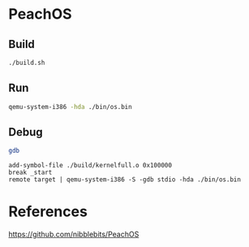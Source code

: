 # PeachOS

## Build

```bash
./build.sh
```

## Run

```bash
qemu-system-i386 -hda ./bin/os.bin
```

## Debug

```bash
gdb
```

```
add-symbol-file ./build/kernelfull.o 0x100000
break _start
remote target | qemu-system-i386 -S -gdb stdio -hda ./bin/os.bin
```

# References

https://github.com/nibblebits/PeachOS
